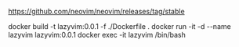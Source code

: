 https://github.com/neovim/neovim/releases/tag/stable

docker build -t lazyvim:0.0.1 -f ./Dockerfile .
docker run -it -d --name lazyvim lazyvim:0.0.1
docker exec -it lazyvim /bin/bash
